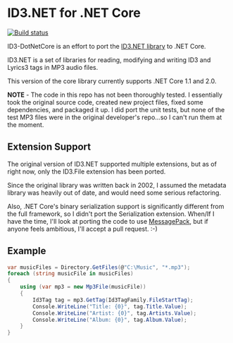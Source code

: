 # ID3.NET for .NET Core

[![Build status](https://ci.appveyor.com/api/projects/status/4h6xnd2cvjpf93oe?svg=true)](https://ci.appveyor.com/project/jcoutch/id3-dotnetcore)

ID3-DotNetCore is an effort to port the [ID3.NET library](https://id3.codeplex.com/) to .NET Core.

ID3.NET is a set of libraries for reading, modifying and writing ID3 and Lyrics3 tags in MP3 audio files.

This version of the core library currently supports .NET Core 1.1 and 2.0.

**NOTE** - The code in this repo has not been thoroughly tested.  I essentially took the original source code, created new project files, fixed some dependencies, and packaged it up.  I did port the unit tests, but none of the test MP3 files were in the original developer's repo...so I can't run them at the moment.

## Extension Support

The original version of ID3.NET supported multiple extensions, but as of right now, only the ID3.File extension has been ported.

Since the original library was written back in 2002, I assumed the metadata library was heavily out of date, and would need some serious refactoring.

Also, .NET Core's binary serialization support is significantly different from the full framework, so I didn't port the Serialization extension.  When/If I have the time, I'll look at porting the code to use [MessagePack](https://github.com/neuecc/MessagePack-CSharp), but if anyone feels ambitious, I'll accept a pull request.  :-)

## Example
```csharp
var musicFiles = Directory.GetFiles(@"C:\Music", "*.mp3");
foreach (string musicFile in musicFiles)
{
    using (var mp3 = new Mp3File(musicFile))
    {
        Id3Tag tag = mp3.GetTag(Id3TagFamily.FileStartTag);
        Console.WriteLine("Title: {0}", tag.Title.Value);
        Console.WriteLine("Artist: {0}", tag.Artists.Value);
        Console.WriteLine("Album: {0}", tag.Album.Value);
    }
}
```
